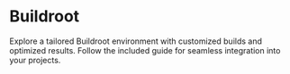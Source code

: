 # Buildroot
Explore a tailored Buildroot environment with customized builds and optimized results. Follow the included guide for seamless integration into your projects.
